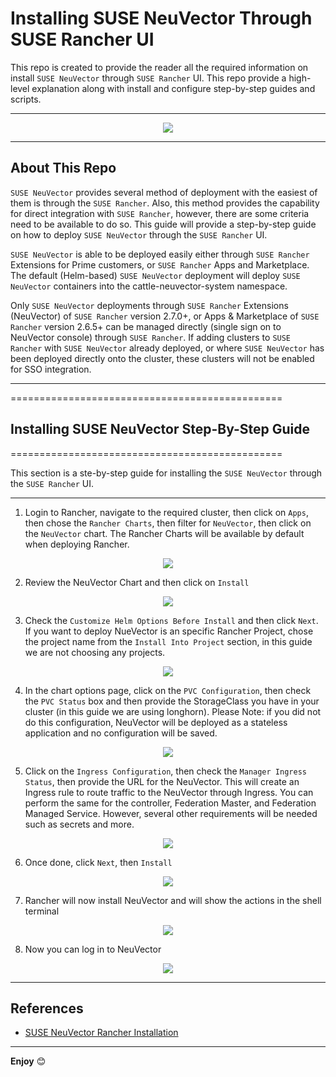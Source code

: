 # Installing SUSE NeuVector Through SUSE Rancher UI

This repo is created to provide the reader all the required information on install `SUSE NeuVector` through `SUSE Rancher` UI. This repo provide a high-level explanation along with install and configure step-by-step guides and scripts.

---

<p align="center">
    <img src="Images/NeuVector-Logo.png">
</p>

---

## About This Repo

`SUSE NeuVector` provides several method of deployment with the easiest of them is through the `SUSE Rancher`. Also, this method provides the capability for direct integration with `SUSE Rancher`, however, there are some criteria need to be available to do so. This guide will provide a step-by-step guide on how to deploy `SUSE NeuVector` through the `SUSE Rancher` UI.

`SUSE NeuVector` is able to be deployed easily either through `SUSE Rancher` Extensions for Prime customers, or `SUSE Rancher` Apps and Marketplace. The default (Helm-based) `SUSE NeuVector` deployment will deploy `SUSE NeuVector` containers into the cattle-neuvector-system namespace.

Only `SUSE NeuVector` deployments through `SUSE Rancher` Extensions (NeuVector) of `SUSE Rancher` version 2.7.0+, or Apps & Marketplace of `SUSE Rancher` version 2.6.5+ can be managed directly (single sign on to NeuVector console) through `SUSE Rancher`. If adding clusters to `SUSE Rancher` with `SUSE NeuVector` already deployed, or where `SUSE NeuVector` has been deployed directly onto the cluster, these clusters will not be enabled for SSO integration.

---

===============================================

## Installing SUSE NeuVector Step-By-Step Guide

===============================================

This section is a ste-by-step guide for installing the `SUSE NeuVector` through the `SUSE Rancher` UI.

---

1. Login to Rancher, navigate to the required cluster, then click on `Apps`, then chose the `Rancher Charts`, then filter for `NeuVector`, then click on the `NeuVector` chart. The Rancher Charts will be available by default when deploying Rancher.

<p align="center">
    <img src="Images/step-1.png">
</p>

2. Review the NeuVector Chart and then click on `Install`

<p align="center">
    <img src="Images/step-2.png">
</p>

3. Check the `Customize Helm Options Before Install` and then click `Next`. If you want to deploy NueVector is an specific Rancher Project, chose the project name from the `Install Into Project` section, in this guide we are not choosing any projects.

<p align="center">
    <img src="Images/step-3.png">
</p>

4. In the chart options page, click on the `PVC Configuration`, then check the `PVC Status` box and then provide the StorageClass you have in your cluster (in this guide we are using longhorn). Please Note: if you did not do this configuration, NeuVector will be deployed as a stateless application and no configuration will be saved.

<p align="center">
    <img src="Images/step-4.png">
</p>

5. Click on the `Ingress Configuration`, then check the `Manager Ingress Status`, then provide the URL for the NeuVector. This will create an Ingress rule to route traffic to the NeuVector through Ingress. You can perform the same for the controller, Federation Master, and Federation Managed Service. However, several other requirements will be needed such as secrets and more.

<p align="center">
    <img src="Images/step-5.png">
</p>

6. Once done, click `Next`, then `Install`

<p align="center">
    <img src="Images/step-6.png">
</p>

7. Rancher will now install NeuVector and will show the actions in the shell terminal 

<p align="center">
    <img src="Images/step-7.png">
</p>

8. Now you can log in to NeuVector

<p align="center">
    <img src="Images/step-8.png">
</p>

---

## References

- [SUSE NeuVector Rancher Installation](https://open-docs.neuvector.com/deploying/rancher)

---

**Enjoy** :blush: